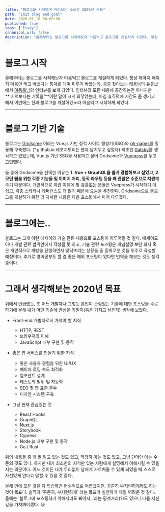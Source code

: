 ```yaml
---
title: "블로그를 시작하며 적어보는 소소한 2020년 목표"
path: "Init blog and goal"
date: 2020-01-10 00:00:00
published: true
tags: ['Essay']
canonical_url: false
description: "올해부터는 블로그를 시작해보자 마음먹고 블로그를 개설하게 되었다. 항상 해야지 해야지 마음만 먹고 바쁘다는 핑계를 대며 미루기 바빴는데, 마침 휴직덕에 시간도 좀 생기고 해서 이번에는 진짜 블로그를 개설하겠노라 마음먹고 시작하게 되었다."
---
```


# 블로그 시작

올해부터는 블로그를 시작해보자 마음먹고 블로그를 개설하게 되었다. 항상 해야지 해야지 마음만 먹고 바쁘다는 핑계를 대며 미루기 바빴는데, 종종 찾아보는 태용님의 유튜브에서 [이동욱님](https://youtu.be/V9AGvwPmnZU)의 인터뷰를 보게 되었다. 인터뷰의 모든 내용에 공감하는건 아니지만 **'기억보다는 기록을'**이란 말이 크게 와닿았는데, 마침 휴직덕에 시간도 좀 생기고 해서 이번에는 진짜 블로그를 개설하겠노라 마음먹고 시작하게 되었다.

***

# 블로그 기반 기술

블로그는 [Gridsome](https://gridsome.org/) 이라는 Vue.js 기반 정적 사이트 생성기(SSG)와 [gh-pages](https://github.com/tschaub/gh-pages)를 활용해 구축했다. (*.github.io 레포지토리는 왠지 남겨두고 싶었다) 최초엔 [Gatsby](https://www.gatsbyjs.org/)를 생각하고 있었는데, Vue.js 기반 SSG을 사용하고 싶어 Gridsome과 [Vuepress](https://vuepress.vuejs.org/)를 두고 고민했다.

둘 중에 Gridsome을 선택한 이유는 **1. Vue + GraphQL을 쉽게 경험해보고 싶었고, 2. 모던 웹을 위한 각종 기능들 및 이미지 처리, 동적 라우팅 등을 꽤 괜찮은 수준으로 지원**해주기 때문이다. 개인적으로 이런 이유에 별 감흥없는 분들은 Vuepress가 시작하기 더 쉽고, 각종 스타터나 레퍼런스도 더 많기 때문에 요놈을 추천한다. Gridsome으로 블로그를 개설하기 위한 더 자세한 내용은 다음 포스팅에서 마저 다루겠다.

***

# 블로그에는..

블로그는 크게 이런 에세이와 기술 관련 내용으로 포스팅이 이루어질 것 같다. 에세이도 아마 개발 관련 범위안에서 작성될 듯 하고, 기술 관련 포스팅은 개념설명 보단 회사 혹은 개인적으로 개발을 진행하면서 맞닥뜨리는 상황들 중 흥미로운 것들 위주로 작성할 예정이다. 추가로 영어공부도 할 겸 좋은 해외 포스팅이 있다면 번역을 해보는 것도 생각중이다.

***

# 그래서 생각해보는 2020년 목표

위에서 언급했듯, 또 어느 개발자나 그렇듯 본인이 관심있는 기술에 대한 포스팅을 주로 하기에 올해 내가 어떤 기술에 관심을 가질지(혹은 가지고 싶은지) 생각해 보았다.

* Front-end 개발자로서 가져야 할 지식
    - HTTP, REST
    - 브라우저의 이해
    - JavaScript 내부 구현 및 동작

* 좋은 웹 서비스를 만들기 위한 지식
    - 좋은 사용자 경험을 위한 UI/UX
    - 페이지 로딩 속도 최적화
    - 컴포넌트 설계
    - 테스트의 범위 및 자동화
    - SEO 및 웹 표준 준수
    - 디자인 시스템 구축

* 그냥 현재 관심있는 것
    - React Hooks
    - GraphQL
    - Nuxt.js
    - Storybook
    - Cypress
    - Node.js 내부 구현 및 동작
    - Go / Rust

위의 내용들 중 꽤 잘 알고 있는 것도 있고, 적당히 아는 것도 있고, 그냥 단어만 아는 수준의 것도 있다. 하지만 내가 최소한의 지식만 있는 사람에게 설명해서 이해시킬 수 있을지는 의문이다. 어느 것이든 내가 무리없이 남에게 가르쳐줄 수 있게 되었을 때 스스로 자신있게 안다고 말할 수 있을 것 같다.

올해 안에 모든 것을 다 학습하긴 현실적으로 어렵겠지만, 꾸준히 부지런하게라도 하는 것이 목표다. 솔직히 '꾸준히, 부지런하게' 라는 목표가 실천하기 제일 어려운 것 같다. 올해는 '블로그에 포스팅하기 위해서라도 봐야지..'라는 핑곗거리(?)도 있으니 나름 자신감을 가져봐야겠다. 😃
